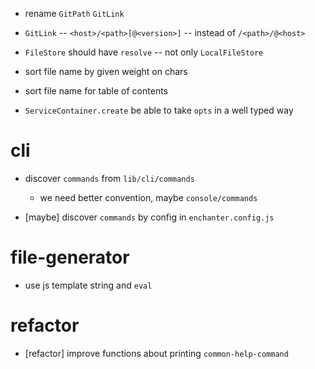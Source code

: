 - rename `GitPath` `GitLink`

- `GitLink` -- `<host>/<path>[@<version>]` -- instead of `/<path>/@<host>`

- `FileStore` should have `resolve` -- not only `LocalFileStore`

- sort file name by given weight on chars
- sort file name for table of contents

- `ServiceContainer.create` be able to take `opts` in a well typed way

# cli

- discover `commands` from `lib/cli/commands`

  - we need better convention, maybe `console/commands`

- [maybe] discover `commands` by config in `enchanter.config.js`

# file-generator

- use js template string and `eval`

# refactor

- [refactor] improve functions about printing `common-help-command`
